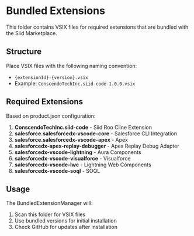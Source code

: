 # Bundled Extensions

This folder contains VSIX files for required extensions that are bundled with the Siid Marketplace.

## Structure

Place VSIX files with the following naming convention:
- `{extensionId}-{version}.vsix`
- Example: `ConscendoTechInc.siid-code-1.0.0.vsix`

## Required Extensions

Based on product.json configuration:

1. **ConscendoTechInc.siid-code** - Siid Roo Cline Extension
2. **salesforce.salesforcedx-vscode-core** - Salesforce CLI Integration
3. **salesforce.salesforcedx-vscode-apex** - Apex
4. **salesforcedx-apex-replay-debugger** - Apex Replay Debug Adapter
5. **salesforcedx-vscode-lightning** - Aura Components
6. **salesforcedx-vscode-visualforce** - Visualforce
7. **salesforcedx-vscode-lwc** - Lightning Web Components
8. **salesforcedx-vscode-soql** - SOQL

## Usage

The BundledExtensionManager will:
1. Scan this folder for VSIX files
2. Use bundled versions for initial installation
3. Check GitHub for updates after installation
